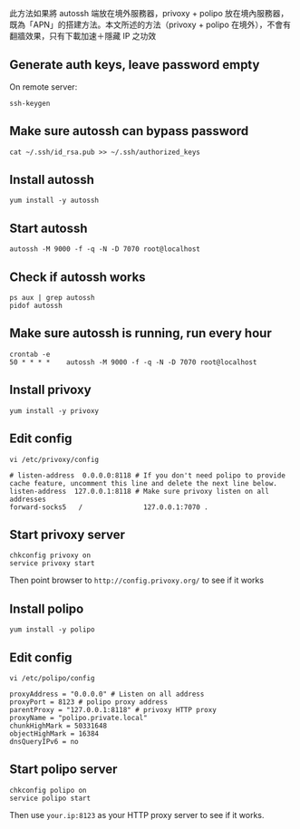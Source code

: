 此方法如果將 autossh 端放在境外服務器，privoxy + polipo 放在境內服務器，既為「APN」的搭建方法。本文所述的方法（privoxy + polipo 在境外），不會有翻牆效果，只有下載加速＋隱藏 IP 之功效

## Generate auth keys, leave password empty

On remote server:

	ssh-keygen

## Make sure autossh can bypass password

	cat ~/.ssh/id_rsa.pub >> ~/.ssh/authorized_keys

## Install autossh

	yum install -y autossh

## Start autossh

	autossh -M 9000 -f -q -N -D 7070 root@localhost

## Check if autossh works

	ps aux | grep autossh
	pidof autossh

## Make sure autossh is running, run every hour

	crontab -e
	50 * * * *    autossh -M 9000 -f -q -N -D 7070 root@localhost

## Install privoxy

	yum install -y privoxy

## Edit config

	vi /etc/privoxy/config

	# listen-address  0.0.0.0:8118 # If you don't need polipo to provide cache feature, uncomment this line and delete the next line below.
	listen-address  127.0.0.1:8118 # Make sure privoxy listen on all addresses
	forward-socks5   /               127.0.0.1:7070 .

## Start privoxy server

	chkconfig privoxy on
	service privoxy start

Then point browser to `http://config.privoxy.org/` to see if it works

## Install polipo

	yum install -y polipo

## Edit config
	vi /etc/polipo/config

	proxyAddress = "0.0.0.0" # Listen on all address
	proxyPort = 8123 # polipo proxy address
	parentProxy = "127.0.0.1:8118" # privoxy HTTP proxy
	proxyName = "polipo.private.local"
	chunkHighMark = 50331648
	objectHighMark = 16384
	dnsQueryIPv6 = no

## Start polipo server

	chkconfig polipo on
	service polipo start

Then use `your.ip:8123` as your HTTP proxy server to see if it works.